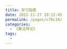 ```yaml
---
title: 学习指南
date: 2021-11-27 19:12:45
permalink: /pages/c76c10/
categories:
  - 《算法导论》
tags:
  - 
---
```

